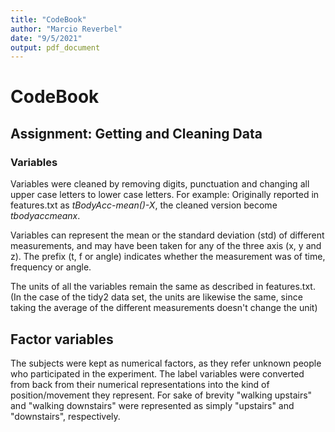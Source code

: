 ```yaml
---
title: "CodeBook"
author: "Marcio Reverbel"
date: "9/5/2021"
output: pdf_document
---
```


# CodeBook
## Assignment: Getting and Cleaning Data


### Variables

Variables were cleaned by removing digits, punctuation and changing all upper case letters to lower case letters. 
For example: Originally reported in features.txt as *tBodyAcc-mean()-X*, the cleaned version become *tbodyaccmeanx*. 

Variables can represent the mean or the standard deviation (std) of different measurements, and may have been taken for
any of the three axis (x, y and z). The prefix (t, f or angle) indicates whether the measurement was of time, frequency or angle.

The units of all the variables remain the same as described in features.txt. (In the case of the tidy2 data set, 
the units are likewise the same, since taking the average of the different measurements doesn't change the unit)

## Factor variables

The subjects were kept as numerical factors, as they refer unknown people who participated in the experiment. 
The label variables were converted from back from their numerical representations into the kind of position/movement 
they represent. For sake of brevity "walking upstairs" and "walking downstairs" were represented as simply "upstairs" 
and "downstairs", respectively.

